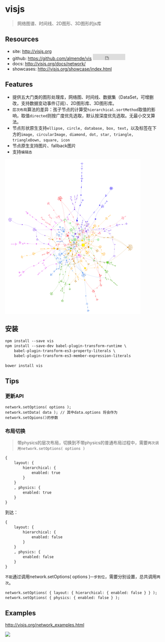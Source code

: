 # visjs

> 网络图谱、时间线、2D图形、3D图形的js库

## Resources

* site: <http://visjs.org>
* github: <https://github.com/almende/vis> <iframe src="http://258i.com/gbtn.html?user=almende&repo=vis&type=star&count=true" frameborder="0" scrolling="0" width="105px" height="20px"></iframe>
* docs: <http://visjs.org/docs/network/>
* showcases: <http://visjs.org/showcase/index.html>


## Features
* 提供五大门类的图形处理库，网络图、时间线、数据集（DataSet，可增删改，支持数据变动事件订阅）、2D图形库、3D图形库。
* `层次布局`算法的差异：孩子节点的计算受`hierarchical.sortMethod`取值的影响，取值`directed`则按广度优先选取，默认按深度优先选取。无最小交叉算法。
* 节点形状原生支持`ellipse, circle, database, box, text`，以及标签在下方的`image, circularImage, diamond, dot, star, triangle, triangleDown, square, icon`
* 节点原生支持图片、fallback图片
* 支持`编辑态`

 <img src="./img/vis-showcase-kenedict.png" style="max-height:500px"> 



## 安装

    npm install --save vis
    npm install --save-dev babel-plugin-transform-runtime \
        babel-plugin-transform-es3-property-literals \
        babel-plugin-transform-es3-member-expression-literals

    bower install vis


## Tips

### 更新API

    network.setOptions( options );
    network.setData( data ); // 其中data.options 将会作为 network.setOpions()的参数


### 布局切换

> 带physics的层次布局，切换到不带physics的普通布局过程中，需要`两次调用network.setOptions( options )`

    {
        layout: {
            hierarchical: {
                enabled: true
            }
        }
        , physics: {
            enabled: true
        }
    } 

到达：

    {
        layout: {
            hierarchical: {
                enabled: false
            }
        }
        , physics: {
            enabled: false
        }
    } 

`不能`通过调用network.setOptions( options )`一步到位`，需要分别设置，总共调用`两次`。

    network.setOptions( { layout: { hierarchical: { enabled: false } } );
    network.setOptions( { physics: { enabled: false } );




## Examples

<http://visjs.org/network_examples.html>

 <img src="./img/vis-examples.png">

